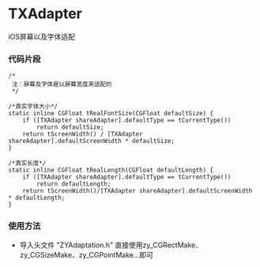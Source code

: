 # TXAdapter
  iOS屏幕以及字体适配
### 代码片段

```objc
/*
 注：屏幕及字体是以屏幕宽度来适配的
 */

/*真实字体大小*/
static inline CGFloat tRealFontSize(CGFloat defaultSize) {
    if ([TXAdapter shareAdapter].defaultType == tCurrentType())
        return defaultSize;
    return tScreenWidth() / [TXAdapter shareAdapter].defaultScreenWidth * defaultSize;
}

/*真实长度*/
static inline CGFloat tRealLength(CGFloat defaultLength) {
    if ([TXAdapter shareAdapter].defaultType == tCurrentType())
        return defaultLength;
    return tScreenWidth()/[TXAdapter shareAdapter].defaultScreenWidth * defaultLength;
}

```
### 使用方法
- 导入头文件 "ZYAdaptation.h"  直接使用zy_CGRectMake、zy_CGSizeMake、zy_CGPointMake...即可
